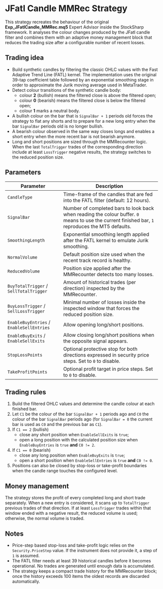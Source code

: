 # JFatl Candle MMRec Strategy

This strategy recreates the behaviour of the original **Exp_JFatlCandle_MMRec.mq5** Expert Advisor inside the StockSharp framework.
It analyses the colour changes produced by the JFatl candle filter and combines them with an adaptive money management block
that reduces the trading size after a configurable number of recent losses.

## Trading idea

* Build synthetic candles by filtering the classic OHLC values with the Fast Adaptive Trend Line (FATL) kernel.
  The implementation uses the original 39-tap coefficient table followed by an exponential smoothing stage in order to
  approximate the Jurik moving average used in MetaTrader.
* Detect colour transitions of the synthetic candle body:
  * colour **2** (bullish) means the filtered close is above the filtered open;
  * colour **0** (bearish) means the filtered close is below the filtered open;
  * colour **1** marks a neutral body.
* A bullish colour on the bar that is `SignalBar + 1` periods old forces the strategy to flat any shorts and to prepare
  for a new long entry when the bar `SignalBar` periods old is no longer bullish.
* A bearish colour observed in the same way closes longs and enables a short entry when the more recent bar is not bearish anymore.
* Long and short positions are sized through the MMRecounter logic. When the last `TotalTrigger` trades of the
  corresponding direction include at least `LossTrigger` negative results, the strategy switches to the reduced position size.

## Parameters

| Parameter | Description |
|-----------|-------------|
| `CandleType` | Time-frame of the candles that are fed into the FATL filter (default: 12 hours).
| `SignalBar` | Number of completed bars to look back when reading the colour buffer. `0` means to use the current finished bar, `1` reproduces the MT5 defaults.
| `SmoothingLength` | Exponential smoothing length applied after the FATL kernel to emulate Jurik smoothing.
| `NormalVolume` | Default position size used when the recent track record is healthy.
| `ReducedVolume` | Position size applied after the MMRecounter detects too many losses.
| `BuyTotalTrigger` / `SellTotalTrigger` | Amount of historical trades (per direction) inspected by the MMRecounter.
| `BuyLossTrigger` / `SellLossTrigger` | Minimal number of losses inside the inspected window that forces the reduced position size.
| `EnableBuyEntries` / `EnableSellEntries` | Allow opening long/short positions.
| `EnableBuyExits` / `EnableSellExits` | Allow closing long/short positions when the opposite signal appears.
| `StopLossPoints` | Optional protective stop for both directions expressed in security price steps. Set to `0` to disable.
| `TakeProfitPoints` | Optional profit target in price steps. Set to `0` to disable.

## Trading rules

1. Build the filtered OHLC values and determine the candle colour at each finished bar.
2. Let `C1` be the colour of the bar `SignalBar + 1` periods ago and `C0` the colour of the bar `SignalBar` periods ago
   (for `SignalBar = 0` the current bar is used as `C0` and the previous bar as `C1`).
3. If `C1 == 2` (bullish)
   * close any short position when `EnableSellExits` is `true`;
   * open a long position with the calculated position size when `EnableBuyEntries` is `true` **and** `C0 != 2`.
4. If `C1 == 0` (bearish)
   * close any long position when `EnableBuyExits` is `true`;
   * open a short position when `EnableSellEntries` is `true` **and** `C0 != 0`.
5. Positions can also be closed by stop-loss or take-profit boundaries when the candle range touches the configured level.

## Money management

The strategy stores the profit of every completed long and short trade separately. When a new entry is considered, it scans
up to `TotalTrigger` previous trades of that direction. If at least `LossTrigger` trades within that window ended with a negative
result, the reduced volume is used; otherwise, the normal volume is traded.

## Notes

* Price-step based stop-loss and take-profit logic relies on the `Security.PriceStep` value. If the instrument does not provide it,
  a step of `1` is assumed.
* The FATL filter needs at least 39 historical candles before it becomes operational. No trades are generated until
  enough data is accumulated.
* The strategy keeps a compact trade history for the MMRecounter block; once the history exceeds 100 items the oldest records
  are discarded automatically.
